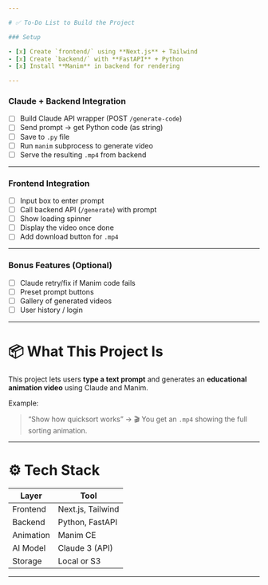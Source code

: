 ```yaml
---

# ✅ To-Do List to Build the Project

### Setup

- [x] Create `frontend/` using **Next.js** + Tailwind
- [x] Create `backend/` with **FastAPI** + Python
- [x] Install **Manim** in backend for rendering

---
```


### Claude + Backend Integration

- [ ] Build Claude API wrapper (POST `/generate-code`)
- [ ] Send prompt → get Python code (as string)
- [ ] Save to `.py` file
- [ ] Run `manim` subprocess to generate video
- [ ] Serve the resulting `.mp4` from backend

---

### Frontend Integration

- [ ] Input box to enter prompt
- [ ] Call backend API (`/generate`) with prompt
- [ ] Show loading spinner
- [ ] Display the video once done
- [ ] Add download button for `.mp4`

---

### Bonus Features (Optional)

- [ ] Claude retry/fix if Manim code fails
- [ ] Preset prompt buttons
- [ ] Gallery of generated videos
- [ ] User history / login

---

# 📦 What This Project Is

This project lets users **type a text prompt** and generates an **educational animation video** using Claude and Manim.

Example:

> “Show how quicksort works” → 🎬 You get an `.mp4` showing the full sorting animation.

---

# ⚙️ Tech Stack

| Layer     | Tool              |
| --------- | ----------------- |
| Frontend  | Next.js, Tailwind |
| Backend   | Python, FastAPI   |
| Animation | Manim CE          |
| AI Model  | Claude 3 (API)    |
| Storage   | Local or S3       |

---
